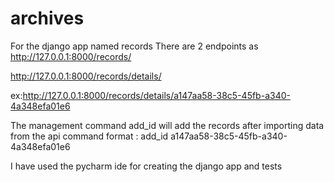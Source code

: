 # archives

For the  django app named records
There are 2 endpoints as 
http://127.0.0.1:8000/records/

http://127.0.0.1:8000/records/details/<id>

ex:http://127.0.0.1:8000/records/details/a147aa58-38c5-45fb-a340-4a348efa01e6

The management command add_id <id> will add the records after importing data from the api 
command format : add_id a147aa58-38c5-45fb-a340-4a348efa01e6

I have used the  pycharm ide for creating the django app and tests

